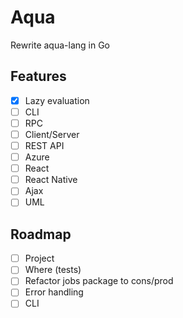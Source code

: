 # Aqua

Rewrite aqua-lang in Go

## Features
- [x] Lazy evaluation
- [ ] CLI
- [ ] RPC
- [ ] Client/Server
- [ ] REST API
- [ ] Azure
- [ ] React
- [ ] React Native
- [ ] Ajax
- [ ] UML

## Roadmap
- [ ] Project
- [ ] Where (tests)
- [ ] Refactor jobs package to cons/prod
- [ ] Error handling
- [ ] CLI
